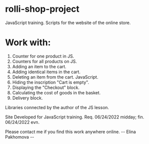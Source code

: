 # rolli-shop-project
JavaScript training. Scripts for the website of the online store.

# Work with:

1. Counter for one product in JS.
2. Counters for all products on JS.
3. Adding an item to the cart.
4. Adding identical items in the cart.
5. Deleting an item from the cart. JavaScript.
6. Hiding the inscription "Cart is empty".
7. Displaying the "Checkout" block.
8. Calculating the cost of goods in the basket.
9. Delivery block.

Libraries connected by the author of the JS lesson.

Site Developed for JavaScript training.
Req. 06/24/2022 midday; fin. 06/24/2022 evn.

Please contact me if you find this work anywhere online.
-- Elina Pakhomova --

